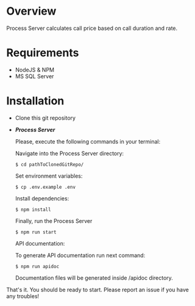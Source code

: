 # Overview

Process Server calculates call price based on call duration and rate.
 
# Requirements

 - NodeJS & NPM
 - MS SQL Server
 
# Installation
 - Clone this git repository
 - ***Process Server***

      Please, execute the following commands in your terminal:
 
      Navigate into the Process Server directory:
	  
    `$ cd pathToClonedGitRepo/`
    	  
    Set environment variables:
    	 
    `$ cp .env.example .env`
     
    Install dependencies:
	
    `$ npm install`
	
    Finally, run the Process Server
	
    `$ npm run start`

    API documentation:
   
    To generate API documentation run next command:
   
    `$ npm run apidoc`

    Documentation files will be generated inside /apidoc directory.
	 
That's it. You should be ready to start. Please report an issue if you have any troubles!